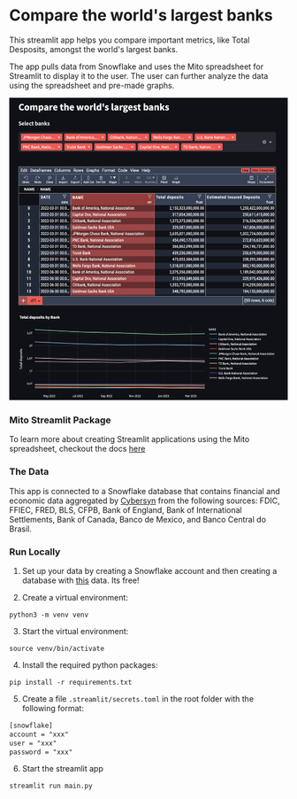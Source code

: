 # Compare the world's largest banks

This streamlit app helps you compare important metrics, like Total Desposits, amongst the world's largest banks.

The app pulls data from Snowflake and uses the Mito spreadsheet for Streamlit to display it to the user. The user can further analyze the data using the spreadsheet and pre-made graphs.

![Alt text](app_screenshot.png?raw=true "Streamlit App")

### Mito Streamlit Package 
To learn more about creating Streamlit applications using the Mito spreadsheet, checkout the docs [here](https://docs.trymito.io/mito-for-streamlit/getting-started)

### The Data
This app is connected to a Snowflake database that contains financial and economic data aggregated by [Cybersyn](https://docs.cybersyn.com/our-data-products/economic-and-financial/financial-and-economic-essentials?utm_source=snowflake.com&utm_medium=website&utm_campaign=website_docs) from the following sources: FDIC, FFIEC, FRED, BLS, CFPB, Bank of England, Bank of International Settlements, Bank of Canada, Banco de Mexico, and Banco Central do Brasil.

### Run Locally 
1. Set up your data by creating a Snowflake account and then creating a database with [this](https://app.snowflake.com/marketplace/listing/GZTSZAS2KF7/cybersyn-inc-cybersyn-financial-economic-essentials) data. Its free!

2. Create a virtual environment:
```
python3 -m venv venv
```

3. Start the virtual environment:
```
source venv/bin/activate
```

4. Install the required python packages:
```
pip install -r requirements.txt
```

5. Create a file `.streamlit/secrets.toml` in the root folder with the following format:
```
[snowflake]
account = "xxx"
user = "xxx"
password = "xxx"
```

6. Start the streamlit app
```
streamlit run main.py
```